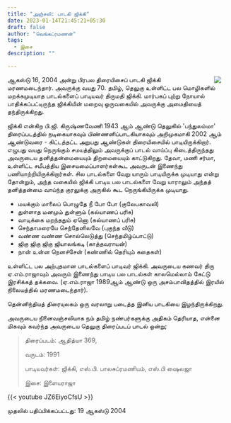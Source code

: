 ```yaml
---
title: "அஞ்சலி: பாடகி ஜிக்கி"
date: 2023-01-14T21:45:21+05:30
draft: false
author: "வெங்கட்ரமணன்"
tags:
  - இசை
description: ""

---
```


<img clear="none" align="right" hspace="20" src="/images/jikki.png" > ஆகஸ்டு 16, 2004 அன்று பிரபல திரையிசைப் பாடகி ஜிக்கி மரணமடைந்தார். அவருக்கு வயது 70. தமிழ், தெலுகு உள்ளிட்ட பல மொழிகளில் மறக்கமுடியாத பாடல்களைப் பாடியவர் திருமதி ஜிக்கி. மார்பகப் புற்று நோயால் பாதிக்கப்பட்டிருந்த ஜிக்கியின் மறைவு ஒருவகையில் அவருக்கு அமைதியைத் தந்திருக்கிறது. 

ஜிக்கி என்கிற பி.ஜி. கிருஷ்ணவேணி 1943 ஆம் ஆண்டு தெலுகில் 'பந்துலம்மா' திரைப்படத்தில் நடிகையாகவும் பிண்ணனிப்பாடகியாகவும் அறிமுகமாகி 2002 ஆம் ஆண்டுவரை - கிட்டத்தட்ட அறுபது ஆண்டுகள் திரையிசையில் பாடியிருக்கிறார். எழுபது வயது நெருங்கும் சமயத்திலும் அவருக்குப் பாடல் வாய்ப்பு கிடைத்திருந்தது அவருடைய தனித்தன்மையையும் திறமையையும் காட்டுகிறது. தேவா, மணி சர்மா, உள்ளிட்ட சமீபத்திய இசையமைப்பாளர்கள்கூட அவருடன் இணைந்து பணியாற்றியிருக்கிறார்கள். சில பாடல்களை வேறு யாரும் பாடியிருக்க முடியாது என்று தோன்றும், அந்த வகையில் ஜிக்கி பாடிய பல பாடல்களை வேறு யாராலும் அந்தத் தனித்தன்மை வாய்ந்த குரலுக்கு அருகில் கூட நெருங்கியிருக்க முடியாது. 

* மயக்கும் மாலைப் பொழுதே நீ போ போ (குலேபகாவலி)
* துள்ளாத மனமும் துள்ளும் (கல்யாணப் பரிசு)
* வாடிக்கை மறந்ததும் ஏனொ (கல்யாணப் பரிசு)
* செந்தாமரையே செந்தேனிலவே (புகுந்த வீடு)
* வண்ண வண்ண சொல்லெடுத்து (செந்தமிழ்ப்பாட்டு)
* ஜிகு ஜிகு ஜிகு ஜியாலங்கடி (காத்தவராயன்)
* நான் உன்ன நெனச்சேன் (கண்ணில் தெரியும் கதைகள்)

உள்ளிட்ட பல அற்புதமான பாடல்களைப் பாடிவர் ஜிக்கி. அவருடைய கணவர் திரு ஏ.எம்.ராஜாவும் அவரும் இணைந்து பாடிய பல பாடல்கள் காலமெல்லாம் கேட்டு இரசிக்கத் தக்கவை.  (ஏ.எம்.ராஜா 1989ஆம் ஆண்டு ஒரு அசம்பாவிதத்தில் இரயில் நிலையத்தில் மரணமடைந்தார்). 

தென்னிந்தியத் திரையுலகம் ஒரு வரலாறு படைத்த இனிய பாடகியை இழந்திருக்கிறது.

அவருடைய நினைவஞ்சலியாக நம் தமிழ் நண்பர்களுக்கு அதிகம் தெரியாத, என்னை மிகவும் கவர்ந்த அவருடைய தெலுகு திரைப்படப் பாடல் ஒன்று;

> திரைப்படம்: ஆதித்யா 369, 
>
> வருடம்: 1991
>
> பாடியவர்கள்: ஜிக்கி, எஸ்.பி. பாலசுப்ரமணியம், எஸ்.பி ஷைலஜா
>
>இசை: இளையராஜா

{{< youtube JZ6EiyoCfsU >}}

முதலில் பதிப்பிக்கப்பட்டது: 19 ஆகஸ்டு 2004